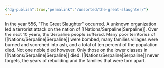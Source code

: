 ```yaml
---
{"dg-publish":true,"permalink":"/unsorted/the-great-slaughter/"}
---
```



In the year 556, "The Great Slaughter" occurred. A unknown organization led a terrorist attack on the nation of [[Nations/Serpaline\|Serpaline]]. Over the next 10 years, the Serpaline people suffered. Many poor territories of [[Nations/Serpaline\|Serpaline]] were bombed, many families villages were burned and scorched into ash, and a total of ten percent of the population died. Not one noble died however. Only those on the lower classes in [[Nations/Serpaline\|Serpaline]] died. [[Nations/Serpaline\|Serpaline]] never forgets, the years of rebuilding and the families that were torn apart. 